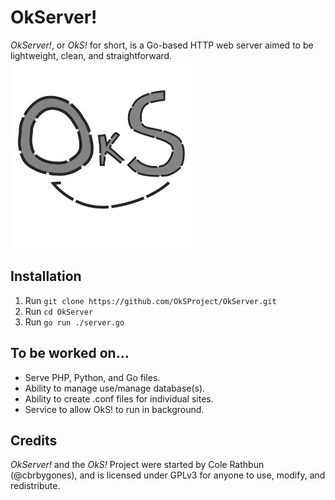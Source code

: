 # OkServer!
_OkServer!_, or _OkS!_ for short, is a Go-based HTTP web server aimed to be lightweight, clean, and straightforward.
<img src="OkS.svg" width="300px" />

## Installation
1. Run ```git clone https://github.com/OkSProject/OkServer.git```
2. Run ```cd OkServer```
3. Run ```go run ./server.go```

## To be worked on...
- Serve PHP, Python, and Go files.
- Ability to manage use/manage database(s).
- Ability to create .conf files for individual sites.
- Service to allow OkS! to run in background.

## Credits
_OkServer!_ and the _OkS!_ Project were started by Cole Rathbun (@cbrbygones), and is licensed under GPLv3 for anyone to use, modify, and redistribute.
